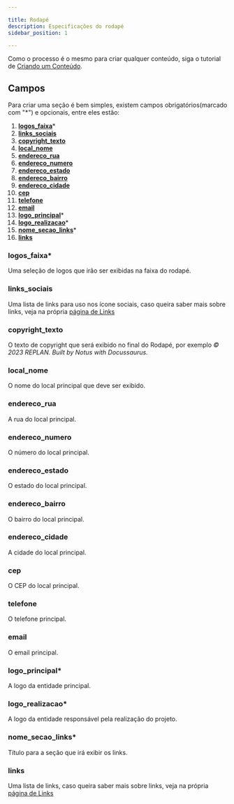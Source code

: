 ```yaml
---

title: Rodapé
description: Especificações do rodapé
sidebar_position: 1

---
```


Como o processo é o mesmo para criar qualquer conteúdo, siga o tutorial de [Criando um Conteúdo](/docs/guias/gestao-de-conteudo/criando.md).

## Campos

Para criar uma seção é bem simples, existem campos obrigatórios(marcado com "*") e opcionais, entre eles estão:

1. [__logos_faixa__](#logos_faixa)*
2. [__links_sociais__](#links_sociais)
3. [__copyright_texto__](#copyright_texto)
4. [__local_nome__](#local_nome)
5. [__endereco_rua__](#endereco_rua)
6. [__endereco_numero__](#endereco_numero)
7. [__endereco_estado__](#endereco_estado)
8. [__endereco_bairro__](#endereco_bairro)
9. [__endereco_cidade__](#endereco_cidade)
10. [__cep__](#cep)
11. [__telefone__](#telefone)
12. [__email__](#email)
13. [__logo_principal__](#logo_principal)*
14. [__logo_realizacao__](#logo_realizacao)*
15. [__nome_secao_links__](#nome_secao_links)*
16. [__links__](#links)

### logos_faixa*

Uma seleção de logos que irão ser exibidas na faixa do rodapé.

### links_sociais

Uma lista de links para uso nos ícone sociais, caso queira saber mais sobre links, veja na própria [página de Links](/docs/guias/portal-rede-planejamento/listas/links.md)

### copyright_texto

O texto de copyright que será exibido no final do Rodapé, por exemplo *© 2023 REPLAN. Built by Notus with Docussaurus.*

### local_nome

O nome do local principal que deve ser exibido.

### endereco_rua

A rua do local principal.

### endereco_numero

O número do local principal.

### endereco_estado

O estado do local principal.

### endereco_bairro

O bairro do local principal.

### endereco_cidade

A cidade do local principal.

### cep

O CEP do local principal.

### telefone

O telefone principal.

### email

O email principal.

### logo_principal*

A logo da entidade principal.

### logo_realizacao*

A logo da entidade responsável pela realização do projeto.

### nome_secao_links*

Título para a seção que irá exibir os links.

### links

Uma lista de links, caso queira saber mais sobre links, veja na própria [página de Links](/docs/guias/portal-rede-planejamento/listas/links.md)